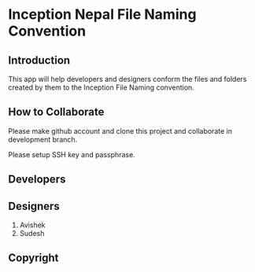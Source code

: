 # Inception Nepal File Naming Convention

## Introduction
This app will help developers and designers conform the files and folders created by them to the Inception File Naming convention.

## How to Collaborate
Please make github account and clone this project and collaborate in development branch.

Please setup SSH key and passphrase.

## Developers

## Designers
1. Avishek
2. Sudesh

## Copyright